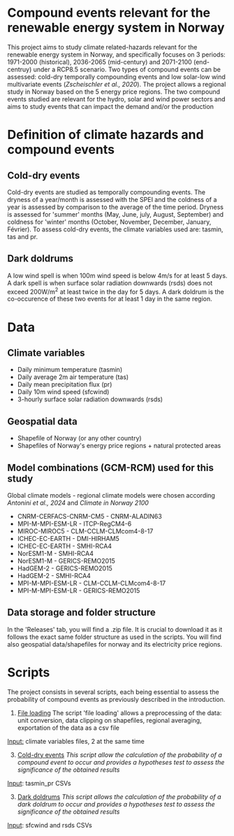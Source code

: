 # Compound events relevant for the renewable energy system in Norway
This project aims to study climate related-hazards relevant for the renewable energy system in Norway, and specifically focuses on 3 periods: 1971-2000 (historical), 2036-2065 (mid-century) and 2071-2100 (end-centruy) under a RCP8.5 scenario. Two types of compound events can be assessed: cold-dry temporally compounding events and low solar-low wind multivariate events (_Zscheischler et al., 2020_). The project allows a regional study in Norway based on the 5 energy price regions. The two compound events studied are relevant for the hydro, solar and wind power sectors and aims to study events that can  impact the demand and/or the production 

# Definition of climate hazards and compound events 
## Cold-dry events
Cold-dry events are studied as temporally compounding events. The dryness of a year/month is assessed with the SPEI and the coldness of a year is assessed by comparison to the average of the time period. Dryness is assessed for 'summer' months (May, June, july, August, September) and coldness for 'winter' months (October, November, December, January, Février). To assess cold-dry events, the climate variables used are: tasmin, tas and pr. 

## Dark doldrums 
A low wind spell is when 100m wind speed is below 4m/s for at least 5 days. A dark spell is when surface solar radiation downwards (rsds) does not exceed 200W/m<sup>2</sup> at least twice in the day for 5 days. A dark doldrum is the co-occurence of these two events for at least 1 day in the same region. 

# Data
## Climate variables
- Daily minimum temperature (tasmin)
- Daily average 2m air temperature (tas)
- Daily mean precipitation flux (pr)
- Daily 10m wind speed (sfcwind)
- 3-hourly surface solar radiation downwards (rsds)

## Geospatial data
- Shapefile of Norway (or any other country)
- Shapefiles of Norway's energy price regions + natural protected areas

## Model combinations (GCM-RCM) used for this study
Global climate models - regional climate models were chosen according _Antonini et al., 2024_ and _Climate in Norway 2100_
- CNRM-CERFACS-CNRM-CM5 - CNRM-ALADIN63 
- MPI-M-MPI-ESM-LR - ITCP-RegCM4-6
- MIROC-MIROC5 - CLM-CCLM-CLMcom4-8-17
- ICHEC-EC-EARTH - DMI-HIRHAM5
- ICHEC-EC-EARTH - SMHI-RCA4
- NorESM1-M - SMHI-RCA4
- NorESM1-M - GERICS-REMO2015
- HadGEM-2 - GERICS-REMO2015
- HadGEM-2 - SMHI-RCA4
- MPI-M-MPI-ESM-LR - CLM-CCLM-CLMcom4-8-17
- MPI-M-MPI-ESM-LR - GERICS-REMO2015

## Data storage and folder structure
In the 'Releases' tab, you will find a .zip file. It is crucial to download it as it follows the exact same folder structure as used in the scripts. You will find also geospatial data/shapefiles for norway and its electricity price regions. 

# Scripts
The project consists in several scripts, each being essential to assess the probability of compound events as previously described in the introduction. 

1) <ins>File loading</ins>
The script 'file loading' allows a preprocessing of the data: unit conversion, data clipping on shapefiles, regional averaging, exportation of the data as a csv file

<ins>Input:</ins> climate variables files, 2 at the same time

3) <ins>Cold-dry events</ins>
_This script allow the calculation of the probability of a compound event to occur and provides a hypotheses test to assess the significance of the obtained results_

<ins>Input</ins>: tasmin_pr CSVs

3) <ins>Dark doldrums</ins>
_This script allows the calculation of the probability of a dark doldrum to occur and provides a hypotheses test to assess the significance of the obtained results_

<ins>Input</ins>: sfcwind and rsds CSVs








